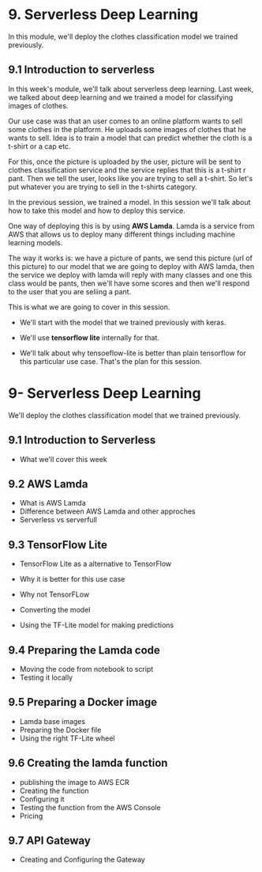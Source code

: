 # 9. Serverless Deep Learning

In this module, we'll deploy the clothes classification model we trained previously. 

## 9.1 Introduction to serverless

In this week's module, we'll talk about serverless deep learning. Last week, we talked about deep learning and we trained a model for classifying images of clothes. 

Our use case was that an user comes to an online platform wants to sell some clothes in the platform. He uploads some images of clothes that he wants to sell. Idea is to train a model that can predict whether the cloth is a t-shirt or a cap etc. 

For this, once the picture is uploaded by the user, picture will be sent to clothes classification service and the service replies that this is a t-shirt r pant. Then we tell the user, looks like you are trying to sell a t-shirt. So let's put whatever you are trying to sell in the t-shirts category. 

In the previous session, we trained a model. In this session we'll talk about how to take this model and how to deploy this service. 

One way of deploying this is by using  **AWS Lamda**. Lamda is a service from AWS that allows us to deploy many different things including machine learning models. 

The way it works is: we have a picture of pants, we send this picture (url of this picture) to our model that we are going to deploy with AWS lamda, then the service we deploy with lamda will reply with many classes and one this class would be pants, then we'll have some scores and then we'll respond to the user that you are seliing  a pant.

This is what we are going to cover in this session. 

- We'll start with the model that we trained previously with keras. 

- We'll use **tensorflow lite** internally for that. 

- We'll talk about why tensoeflow-lite is better than plain tensorflow for this particular use case. That's the plan for this session.    

# 9- Serverless Deep Learning

We'll deploy the clothes classification model that we trained previously.

## 9.1 Introduction to Serverless

* What we'll cover this week

## 9.2 AWS Lamda

* What is AWS Lamda
* Difference between AWS Lamda and other approches
* Serverless vs serverfull

## 9.3 TensorFlow Lite

* TensorFlow Lite as a alternative to TensorFlow
* Why it is better for this use case

* Why not TensorFLow
* Converting the model
* Using the TF-Lite model for making predictions

## 9.4 Preparing the Lamda code

* Moving the code from notebook to script
* Testing it locally

## 9.5 Preparing a Docker image

*  Lamda base images
* Preparing the Docker file
* Using the right TF-Lite wheel

## 9.6 Creating the lamda function

* publishing the image to AWS ECR
* Creating the function
* Configuring it
* Testing the function from the AWS Console
* Pricing

## 9.7 API Gateway

* Creating and Configuring the Gateway